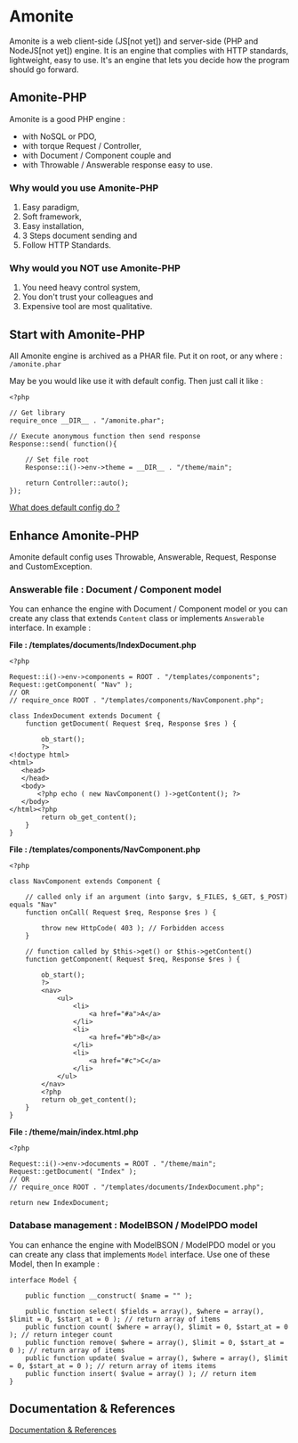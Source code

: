 # Amonite 
 Amonite is a web client-side (JS[not yet]) and server-side (PHP and NodeJS[not yet]) engine. It is an engine that complies with HTTP standards, lightweight, easy to use. It's an engine that lets you decide how the program should go forward.

## Amonite-PHP
 Amonite is a good PHP engine :
 - with NoSQL or PDO, 
 - with torque Request / Controller, 
 - with Document / Component couple and 
 - with Throwable / Answerable response easy to use.

### Why would you use Amonite-PHP
 1. Easy paradigm, 
 2. Soft framework, 
 3. Easy installation,
 4. 3 Steps document sending and
 5. Follow HTTP Standards.

### Why would you NOT use Amonite-PHP
 1. You need heavy control system, 
 3. You don't trust your colleagues and
 2. Expensive tool are most qualitative.

## Start with Amonite-PHP
 All Amonite engine is archived as a PHAR file. Put it on root, or any where :
 `/amonite.phar`
 
 May be you would like use it with default config. Then just call it like : 
 ```
 <?php
 
 // Get library
 require_once __DIR__ . "/amonite.phar";
 
 // Execute anonymous function then send response
 Response::send( function(){
     
     // Set file root
     Response::i()->env->theme = __DIR__ . "/theme/main";
     
     return Controller::auto();
 });
 ```
 
 [What does default config do ?](#)

## Enhance Amonite-PHP
 Amonite default config uses Throwable, Answerable, Request, Response and CustomException. 
 
### Answerable file : Document / Component model
 You can enhance the engine with Document / Component model or you can create any class that extends `Content` class or implements `Answerable` interface. In example :
 
__File : /templates/documents/IndexDocument.php__
 ```
 <?php
 
 Request::i()->env->components = ROOT . "/templates/components";
 Request::getComponent( "Nav" );
 // OR
 // require_once ROOT . "/templates/components/NavComponent.php";
 
 class IndexDocument extends Document {
     function getDocument( Request $req, Response $res ) {
     
         ob_start();
         ?>
<!doctype html>
<html>
    <head>
    </head>
    <body>
        <?php echo ( new NavComponent() )->getContent(); ?>
    </body>
</html><?php
         return ob_get_content();
     }
 }
 ```
 
__File : /templates/components/NavComponent.php__
 ```
 <?php
 
 class NavComponent extends Component {
 
     // called only if an argument (into $argv, $_FILES, $_GET, $_POST) equals "Nav"
     function onCall( Request $req, Response $res ) {
     
         throw new HttpCode( 403 ); // Forbidden access
     }
 
     // function called by $this->get() or $this->getContent()
     function getComponent( Request $req, Response $res ) {
         
         ob_start();
         ?>
         <nav>
             <ul>
                 <li>
                     <a href="#a">A</a>
                 </li>
                 <li>
                     <a href="#b">B</a>
                 </li>
                 <li>
                     <a href="#c">C</a>
                 </li>
             </ul>
         </nav>
         <?php
         return ob_get_content();
     }
 }
 ```

__File : /theme/main/index.html.php__
 ```
 <?php
 
 Request::i()->env->documents = ROOT . "/theme/main";
 Request::getDocument( "Index" );
 // OR
 // require_once ROOT . "/templates/documents/IndexDocument.php";
 
 return new IndexDocument;

 ```
 
### Database management : ModelBSON / ModelPDO model
 You can enhance the engine with ModelBSON / ModelPDO model or you can create any class that implements `Model` interface. Use one of these Model, then  In example :
 ```
 interface Model {
 
     public function __construct( $name = "" );
 
     public function select( $fields = array(), $where = array(), $limit = 0, $start_at = 0 ); // return array of items
     public function count( $where = array(), $limit = 0, $start_at = 0 ); // return integer count
     public function remove( $where = array(), $limit = 0, $start_at = 0 ); // return array of items
     public function update( $value = array(), $where = array(), $limit = 0, $start_at = 0 ); // return array of items items
     public function insert( $value = array() ); // return item
 }
 ```

## Documentation & References

[Documentation & References](#)

